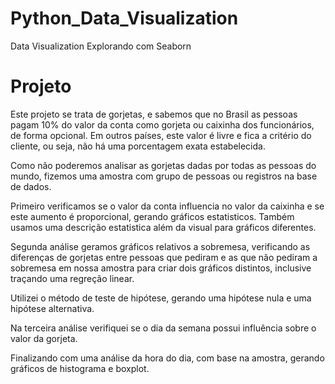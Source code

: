 # Python_Data_Visualization
  Data Visualization Explorando com Seaborn
  
# Projeto
  Este projeto se trata de gorjetas, e sabemos que no Brasil as pessoas pagam 10% do valor da conta como gorjeta ou caixinha dos funcionários, de forma opcional. Em outros países, este valor é livre e fica a critério do cliente, ou seja, não há uma porcentagem exata estabelecida.
  
  Como não poderemos analisar as gorjetas dadas por todas as pessoas do mundo, fizemos uma amostra com grupo de pessoas ou registros na base de dados.
  
  Primeiro verificamos se o valor da conta influencia no valor da caixinha e se este aumento é proporcional, gerando gráficos estatisticos. Também usamos uma descrição estatistica além da visual para gráficos diferentes.
    
  Segunda análise geramos gráficos relativos a sobremesa, verificando as diferenças de gorjetas entre pessoas que pediram e as que não pediram a sobremesa em nossa amostra para criar dois gráficos distintos, inclusive traçando uma regreção linear.
    
  Utilizei o método de teste de hipótese, gerando uma hipótese nula e uma hipótese alternativa.
  
  Na terceira análise verifiquei se o dia da semana possui influência sobre o valor da gorjeta.
  
  Finalizando com uma análise da hora do dia, com base na amostra, gerando gráficos de histograma e boxplot.
    
